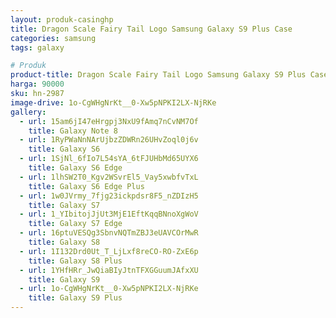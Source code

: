 ```yaml
---
layout: produk-casinghp
title: Dragon Scale Fairy Tail Logo Samsung Galaxy S9 Plus Case
categories: samsung
tags: galaxy

# Produk
product-title: Dragon Scale Fairy Tail Logo Samsung Galaxy S9 Plus Case
harga: 90000
sku: hn-2987
image-drive: 1o-CgWHgNrKt__0-Xw5pNPKI2LX-NjRKe
gallery:
  - url: 15am6jI47eHrgpj3NxU9fAmq7nCvNM7Of
    title: Galaxy Note 8
  - url: 1RyPWaNnNArUjbzZDWRn26UHvZoql0j6v
    title: Galaxy S6
  - url: 1SjNl_6fIo7L54sYA_6tFJUHbMd65UYX6
    title: Galaxy S6 Edge
  - url: 1lhSW2T0_Kgv2WSvrEl5_Vay5xwbfvTxL
    title: Galaxy S6 Edge Plus
  - url: 1w0JVrmy_7fjg23ickpdsr8F5_nZDIzH5
    title: Galaxy S7
  - url: 1_YIbitojJjUt3MjE1EftKqqBNnoXgWoV
    title: Galaxy S7 Edge
  - url: 16ptuVESQg3SbnvNQTmZBJ3eUAVCOrMwR
    title: Galaxy S8
  - url: 1I132Drd0Ut_T_LjLxf8reCO-RO-ZxE6p
    title: Galaxy S8 Plus
  - url: 1YHfHRr_JwQiaBIyJtnTFXGGuumJAfxXU
    title: Galaxy S9
  - url: 1o-CgWHgNrKt__0-Xw5pNPKI2LX-NjRKe
    title: Galaxy S9 Plus
---
```

